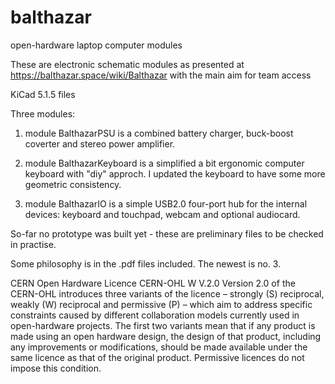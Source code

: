 # balthazar
open-hardware laptop computer modules

These are electronic schematic modules as presented at https://balthazar.space/wiki/Balthazar
with the main aim for team access

KiCad 5.1.5 files

Three modules:

1. module BalthazarPSU is a combined battery charger, buck-boost coverter and stereo power amplifier. 

2. module BalthazarKeyboard is a simplified a bit ergonomic computer keyboard with "diy" approch. I updated the keyboard to have some more geometric consistency. 

3. module BalthazarIO is a simple USB2.0 four-port hub for the internal devices: keyboard and touchpad, webcam and optional audiocard. 

So-far no prototype was built yet - these are preliminary files to be checked in practise.

Some philosophy is in the .pdf files included. The newest is no. 3.

CERN Open Hardware Licence CERN-OHL W V.2.0
Version 2.0 of the CERN-OHL introduces three variants of the licence – strongly (S) reciprocal, weakly (W) reciprocal and permissive (P) – which aim to address specific constraints caused by different collaboration models currently used in open-hardware projects. 
The first two variants mean that if any product is made using an open hardware design, the design of that product, including any improvements or modifications, should be made available under the same licence as that of the original product. Permissive licences do not impose this condition.
